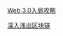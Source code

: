 [Web 3.0入局攻略](https://learn.lianglianglee.com/%E4%B8%93%E6%A0%8F/Web%203.0%E5%85%A5%E5%B1%80%E6%94%BB%E7%95%A5)



[深入浅出区块链](https://learn.lianglianglee.com/%E4%B8%93%E6%A0%8F/%E6%B7%B1%E5%85%A5%E6%B5%85%E5%87%BA%E5%8C%BA%E5%9D%97%E9%93%BE)
